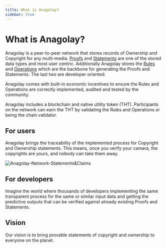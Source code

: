 ```yaml
---
title: What is Anagolay?
sidebar: true
---
```


# What is Anagolay?

Anagolay is a peer-to-peer network that stores records of Ownership and Copyright for any multi-media. [Proofs](./about/proof-of-existence.md) and [Statements](./about/statement.md) are one of the stored data types and most user centric. Additionally Anagolay stores the [Rules](./about/rule.md) and [Operations](./about/operation.md) which are the backbone for generating the Proofs and Statements. The last two are developer oriented.

Anagolay comes with built-in economic incentives to ensure the Rules and Operations are correctly implemented, audited and tested by the community.

Anagolay includes a blockchain and native utility token (THT). Participants on the network can earn the THT by validating the Rules and Operations or being the chain validator.

## For users

Anagolay brings the traceability of the implemented process for Copyright and Ownership statements.
This means, once you verify your camera, the copyrights are yours, and nobody can take them away.

![Anagolay-Network-Statements&Claims](/assets/statements-and-claims.jpg)

## For developers

Imagine the world where thousands of developers implementing the same transparent process for the same or similar input data and getting the predictive outputs that can be verified against already existing Proofs and Statements.

## Vision

Our vision is to bring provable statements of copyright and ownership to everyone on the planet.
